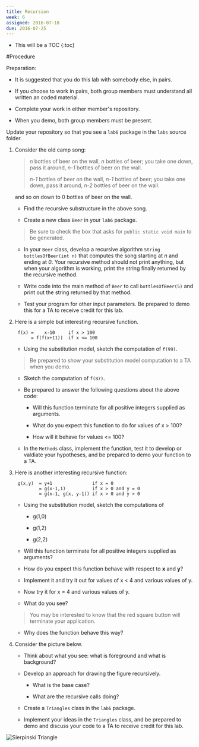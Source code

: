 ```yaml
---
title: Recursion
week: 6
assigned: 2016-07-18
due: 2016-07-25
---
```


* This will be a TOC
{:toc}

#Procedure

Preparation:

* It is suggested that you do this lab with somebody else, in pairs.

* If you choose to work in pairs, both group members must understand all written an coded material.

* Complete your work in either member's repository.

* When you demo, both group members must be present.

Update your repository so that you see a `lab6` package in the `labs` source folder.


1. Consider the old camp song:

	>*n* bottles of beer on the wall, *n* bottles of beer;
	>you take one down, pass it around, *n-1* bottles of beer on the wall.
	>
	>*n-1* bottles of beer on the wall, *n-1* bottles of beer;
	>you take one down, pass it around, *n-2* bottles of beer on the wall.

	and so on down to 0 bottles of beer on the wall.

	* Find the recursive substructure in the above song.

	* Create a new class `Beer` in your `lab6` package.
	  
	> Be sure to check the box that asks for `public static void main` to be generated.
	  
	* In your `Beer` class, develop a recursive algorithm `String bottlesOfBeer(int n)` that computes the song starting at *n* and ending at *0*. Your recursive method should not print anything, but when your algorithm is working, print the string finally returned by the recursive method.

	* Write code into the main method of `Beer` to call `bottlesOfBeer(5)` and print out the string returned by that method.

	* Test your program for other input parameters. Be prepared to demo this for a TA to receive credit for this lab.

2. Here is a simple but interesting recursive function.

        f(x) =    x-10     if x > 100
             = f(f(x+11))  if x <= 100
		
	* Using the substitution model, sketch the computation of `f(99)`.
  
	> Be prepared to show your substitution model computation to a TA when you demo.
  
	* Sketch the computation of `f(87)`.
  
	* Be prepared to answer the following questions about the above code:
	
		* Will this function terminate for all positive integers supplied as arguments.
		
		* What do you expect this function to do for values of x > 100?
		
		* How will it behave for values <= 100?
	
	* In the `Methods` class, implement the function, test it to develop or valdiate your hypotheses, and be prepared to demo your function to a TA.

3. Here is another interesting recursive function:

        g(x,y)  = y+1               if x = 0
                = g(x-1,1)          if x > 0 and y = 0
                = g(x-1, g(x, y-1)) if x > 0 and y > 0

	* Using the substitution model, sketch the computations  of 
		
		* g(1,0)
		
		* g(1,2)
		
		* g(2,2)
  
	* Will this function terminate for all positive integers supplied as arguments?

	* How do you expect this function behave with respect to **x** and **y**?

	* Implement it and try it out for values of x < 4 and various values of y.

	* Now try it for x = 4 and various values of y.

	* What do you see?
  
	> You may be interested to know that the red square button will terminate your application.
  
	* Why does the function behave this way?

4. Consider the picture below.

	* Think about what you see:  what is foreground and what is background?
  
	* Develop an approach for drawing the figure recursively.
  
		* What is the base case?
	 
		* What are the recursive calls doing?
	 
	* Create a `Triangles` class in the `lab6` package.

	* Implement your ideas in the `Triangles` class, and be prepared to demo and discuss your code to a TA to receive credit for this lab.


![Sierpinski Triangle](../../../assignments/triangle.png)
